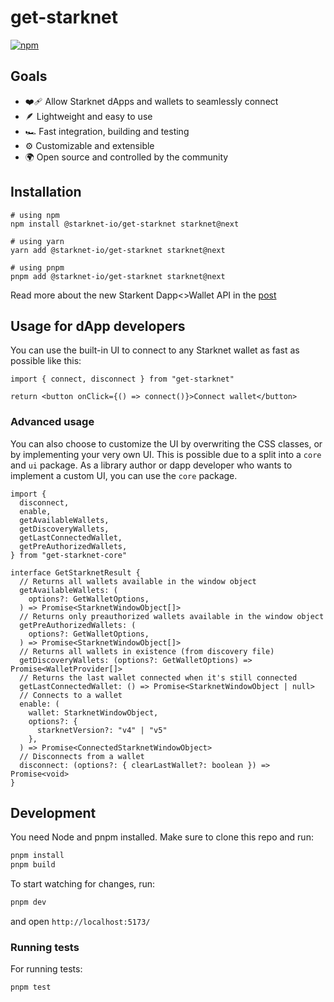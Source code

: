 # get-starknet

[![npm](https://img.shields.io/npm/v/get-starknet.svg)](https://www.npmjs.com/package/get-starknet)

## Goals

- ❤️‍🩹 Allow Starknet dApps and wallets to seamlessly connect
- 🪶 Lightweight and easy to use
- 🏎 Fast integration, building and testing
- ⚙️ Customizable and extensible
- 🌍 Open source and controlled by the community


## Installation

```
# using npm
npm install @starknet-io/get-starknet starknet@next

# using yarn
yarn add @starknet-io/get-starknet starknet@next

# using pnpm
pnpm add @starknet-io/get-starknet starknet@next
```

Read more about the new Starkent Dapp<>Wallet API in the [post](https://community.starknet.io/t/new-starknet-wallet-dapp-api/114295)

## Usage for dApp developers

You can use the built-in UI to connect to any Starknet wallet as fast as
possible like this:

```tsx
import { connect, disconnect } from "get-starknet"

return <button onClick={() => connect()}>Connect wallet</button>
```

### Advanced usage

You can also choose to customize the UI by overwriting the CSS classes, or by
implementing your very own UI. This is possible due to a split into a `core` and
`ui` package. As a library author or dapp developer who wants to implement a
custom UI, you can use the `core` package.

```tsx
import {
  disconnect,
  enable,
  getAvailableWallets,
  getDiscoveryWallets,
  getLastConnectedWallet,
  getPreAuthorizedWallets,
} from "get-starknet-core"

interface GetStarknetResult {
  // Returns all wallets available in the window object
  getAvailableWallets: (
    options?: GetWalletOptions,
  ) => Promise<StarknetWindowObject[]>
  // Returns only preauthorized wallets available in the window object
  getPreAuthorizedWallets: (
    options?: GetWalletOptions,
  ) => Promise<StarknetWindowObject[]>
  // Returns all wallets in existence (from discovery file)
  getDiscoveryWallets: (options?: GetWalletOptions) => Promise<WalletProvider[]>
  // Returns the last wallet connected when it's still connected
  getLastConnectedWallet: () => Promise<StarknetWindowObject | null>
  // Connects to a wallet
  enable: (
    wallet: StarknetWindowObject,
    options?: {
      starknetVersion?: "v4" | "v5"
    },
  ) => Promise<ConnectedStarknetWindowObject>
  // Disconnects from a wallet
  disconnect: (options?: { clearLastWallet?: boolean }) => Promise<void>
}
```

## Development

You need Node and pnpm installed. Make sure to clone this repo and run:

```bash
pnpm install
pnpm build
```

To start watching for changes, run:

```bash
pnpm dev
```

and open `http://localhost:5173/`

### Running tests

For running tests:

```bash
pnpm test
```
